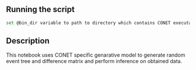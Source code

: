 

## Running the script
```bash
set @bin_dir variable to path to directory which contains CONET executable
```
## Description 
This notebook uses CONET specific genarative model to generate random event tree and difference matrix 
and perform inference on obtained data. 
